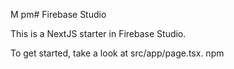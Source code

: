 M pm# Firebase Studio

This is a NextJS starter in Firebase Studio.

To get started, take a look at src/app/page.tsx.
npm